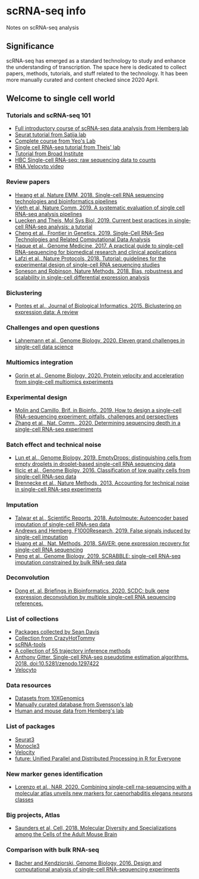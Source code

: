 # scRNA-seq info

Notes on scRNA-seq analysis

## Significance

scRNA-seq has emerged as a standard technology to study and enhance the 
understanding of transcription. The space here is dedicated to collect
papers, methods, tutorials, and stuff related to the technology. It has 
been more manually curated and content checked since 2020 April.

## Welcome to single cell world

### Tutorials and scRNA-seq 101

* [Full introductory course of scRNA-seq data analysis from Hemberg lab](https://scrnaseq-course.cog.sanger.ac.uk/website/index.html)
* [Seurat tutorial from Satija lab](https://satijalab.org/seurat/v3.1/pbmc3k_tutorial.html)
* [Complete course from Yeo's Lab](https://github.com/YeoLab/single-cell-bioinformatics)
* [Single cell RNA-seq tutorial from Theis' lab](https://github.com/theislab/single-cell-tutorial)
* [Tutorial from Broad Institute](https://broadinstitute.github.io/2019_scWorkshop/)
* [HBC Single-cell RNA-seq: raw sequencing data to counts](https://hbctraining.github.io/In-depth-NGS-Data-Analysis-Course/sessionIV/lessons/SC_pre-QC.html)
* [RNA Velocyto video](https://www.youtube.com/watch?v=EPTgF4EA2zY)


### Review papers

* [Hwang et al, Nature EMM, 2018. Single-cell RNA sequencing technologies and bioinformatics pipelines](https://www.nature.com/articles/s12276-018-0071-8)
* [Vieth et al, Nature Comm, 2019. A systematic evaluation of single cell RNA-seq analysis pipelines](https://www.nature.com/articles/s41467-019-12266-7)
* [Luecken and Theis, Mol Sys Biol, 2019. Current best practices in single‐cell RNA‐seq analysis: a tutorial](https://www.embopress.org/doi/10.15252/msb.20188746) 
* [Cheng et al., Frontier in Genetics, 2019. Single-Cell RNA-Seq Technologies and Related Computational Data Analysis](https://www.frontiersin.org/articles/10.3389/fgene.2019.00317/full)
* [Haque et al., Genome Medicine, 2017. A practical guide to single-cell RNA-sequencing for biomedical research and clinical applications](https://genomemedicine.biomedcentral.com/articles/10.1186/s13073-017-0467-4)
* [Lafzi et al., Nature Protocols, 2018. Tutorial: guidelines for the experimental design of single-cell RNA sequencing studies](https://www.nature.com/articles/s41596-018-0073-y)
* [Soneson and Robinson, Nature Methods, 2018. Bias, robustness and scalability in single-cell differential expression analysis](https://www.nature.com/articles/nmeth.4612)

### Biclustering

* [Pontes et al., Journal of Biological Informatics, 2015. Biclustering on expression data: A review](https://reader.elsevier.com/reader/sd/pii/S1532046415001380?token=48BFDC8133FBF0BA66678534D47DD8A14AADA2D663504FDBCFFA72450181161CBF4D5638C0DB37919F4CAE75AF0A638F)


### Challenges and open questions
* [Lahnemann et al., Genome Biology, 2020. Eleven grand challenges in single-cell data science](https://genomebiology.biomedcentral.com/articles/10.1186/s13059-020-1926-6)

### Multiomics integration
* [Gorin et al., Genome Biology, 2020. Protein velocity and acceleration from single-cell multiomics experiments](https://genomebiology.biomedcentral.com/articles/10.1186/s13059-020-1945-3)

### Experimental design

* [Molin and Camillo, Brif. in Bioinfo., 2019. How to design a single-cell RNA-sequencing experiment: pitfalls, challenges and perspectives](https://academic.oup.com/bib/article/20/4/1384/4831233)
* [Zhang et al., Nat. Comm., 2020. Determining sequencing depth in a single-cell RNA-seq experiment](https://www.nature.com/articles/s41467-020-14482-y)


### Batch effect and technical noise

* [Lun et al., Genome Biology, 2019. EmptyDrops: distinguishing cells from
empty droplets in droplet-based single-cell
RNA sequencing data](https://genomebiology.biomedcentral.com/articles/10.1186/s13059-019-1662-y)
* [Ilicic et al., Genome Biolgy, 2016. Classification of low quality cells from single-cell RNA-seq data](https://www.ncbi.nlm.nih.gov/pmc/articles/PMC4758103/)
* [Brennecke et al., Nature Methods, 2013. Accounting for technical noise in single-cell RNA-seq experiments](https://www.nature.com/articles/nmeth.2645)


### Imputation

* [Talwar et al., Scientific Reports, 2018. AutoImpute: Autoencoder based imputation of single-cell RNA-seq data](https://www.nature.com/articles/s41598-018-34688-x)
* [Andrews and Hemberg, F1000Research, 2019. False signals induced by single-cell imputation](https://f1000research.com/articles/7-1740)
* [Huang et al., Nat. Methods, 2018. SAVER: gene expression recovery for single-cell RNA sequencing](https://www.nature.com/articles/s41592-018-0033-z)
* [Peng et al., Genome Biology, 2019. SCRABBLE: single-cell RNA-seq imputation constrained by bulk RNA-seq data](https://genomebiology.biomedcentral.com/articles/10.1186/s13059-019-1681-8)


### Deconvolution

* [Dong et. al, Briefings in Bioinformatics, 2020. SCDC: bulk gene expression deconvolution by multiple single-cell RNA sequencing references.](https://academic.oup.com/bib/advance-article/doi/10.1093/bib/bbz166/5699815)


### List of collections

* [Packages collected by Sean Davis](https://satijalab.org/seurat/v3.1/pbmc3k_tutorial.html)
* [Collection from CrazyHotTommy](https://github.com/crazyhottommy/RNA-seq-analysis#single-cell-rna-seq)
* [scRNA-tools](https://www.scrna-tools.org/)
* [A collection of 55 trajectory inference methods](https://github.com/dynverse/dynmethods#list-of-included-methods)
* [Anthony Gitter. Single-cell RNA-seq pseudotime estimation algorithms. 2018. doi:10.5281/zenodo.1297422](https://github.com/agitter/single-cell-pseudotime)
* [Velocyto](http://velocyto.org/)

### Data resources

* [Datasets from 10XGenomics](https://support.10xgenomics.com/single-cell-gene-expression/datasets)
* [Manually curated database from Svensson's lab](http://www.nxn.se/single-cell-studies/)
* [Human and mouse data from Hemberg's lab](https://hemberg-lab.github.io/scRNA.seq.datasets/)


### List of packages

* [Seurat3](https://satijalab.org/seurat/)
* [Monocle3](https://github.com/cole-trapnell-lab/monocle3)
* [Velocity](http://velocyto.org/)
* [future: Unified Parallel and Distributed Processing in R for Everyone](https://github.com/HenrikBengtsson/future/tree/master)

### New marker genes identification

* [Lorenzo et al., NAR, 2020. Combining single-cell rna-sequencing with a molecular atlas unveils new markers for caenorhabditis elegans neurons classes](https://academic.oup.com/nar/article/48/13/7119/5857708)


### Big projects, Atlas

* [Saunders et al, Cell, 2018. Molecular Diversity and Specializations among the Cells of the Adult Mouse Brain](https://www.sciencedirect.com/science/article/pii/S0092867418309553?via%3Dihub#sec4)



### Comparison with bulk RNA-seq
* [Bacher and Kendziorski, Genome Biology, 2016. Design and computational analysis of
single-cell RNA-sequencing experiments](https://genomebiology.biomedcentral.com/track/pdf/10.1186/s13059-016-0927-y)



